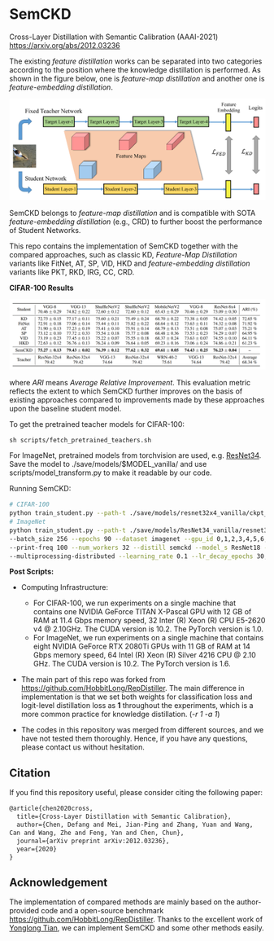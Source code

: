 # SemCKD

Cross-Layer Distillation with Semantic Calibration (AAAI-2021) https://arxiv.org/abs/2012.03236

The existing *feature distillation* works can be separated into two categories according to the position where the knowledge distillation is performed. As shown in the figure below, one is *feature-map distillation* and another one is *feature-embedding distillation*.

![FD](./images/FD.png)

SemCKD belongs to *feature-map distillation* and is compatible with SOTA *feature-embedding distillation* (e.g., CRD) to further boost the performance of Student Networks.

This repo contains the implementation of SemCKD together with the compared approaches, such as classic KD, *Feature-Map Distillation* variants like FitNet, AT, SP, VID, HKD and *feature-embedding distillation* variants like PKT, RKD, IRG, CC, CRD.

**CIFAR-100 Results**

![result](./images/result.png)

where *ARI* means *Average Relative Improvement*. This evaluation metric reflects the extent to which SemCKD further improves on the basis of existing approaches compared to improvements made by these approaches upon the baseline student model. 

To get the pretrained teacher models for CIFAR-100:

```
sh scripts/fetch_pretrained_teachers.sh
```

For ImageNet, pretrained models from torchvision are used, e.g. [ResNet34](https://download.pytorch.org/models/resnet34-333f7ec4.pth). Save the model to ./save/models/$MODEL_vanilla/ and use scripts/model_transform.py to make it readable by our code.

Running SemCKD:

```bash
# CIFAR-100
python train_student.py --path-t ./save/models/resnet32x4_vanilla/ckpt_epoch_240.pth --distill semckd --model_s resnet8x4 -r 1 -a 1 -b 400 --trial 0
# ImageNet
python train_student.py --path-t ./save/models/ResNet34_vanilla/resnet34_transformed.pth \
--batch_size 256 --epochs 90 --dataset imagenet --gpu_id 0,1,2,3,4,5,6,7 --dist-url tcp://127.0.0.1:23333 \
--print-freq 100 --num_workers 32 --distill semckd --model_s ResNet18 -r 1 -a 1 -b 50 --trial 0 \
--multiprocessing-distributed --learning_rate 0.1 --lr_decay_epochs 30,60 --weight_decay 1e-4 --dali gpu
```

**Post Scripts:** 

- Computing Infrastructure:
  - For CIFAR-100,  we run experiments on a single machine that contains one NVIDIA GeForce TITAN X-Pascal GPU with 12 GB of RAM at 11.4 Gbps memory speed, 32 Inter (R) Xeon (R) CPU E5-2620 v4 @ 2.10GHz. The CUDA version is 10.2. The PyTorch version is 1.0.
  - For ImageNet, we run experiments on a single machine that contains eight NVIDIA GeForce RTX 2080Ti GPUs with 11 GB of RAM at 14 Gbps memory speed, 64 Intel (R) Xeon (R) Silver 4216 CPU @ 2.10 GHz. The CUDA version is 10.2. The PyTorch version is 1.6.

- The main part of this repo was forked from https://github.com/HobbitLong/RepDistiller. The main difference in implementation is that we set both weights for classification loss and logit-level distillation loss as **1** throughout the experiments, which is a more common practice for knowledge distillation. (*-r 1 -a 1*) 

- The codes in this repository was merged from different sources, and we have not tested them thoroughly. Hence, if you have any questions, please contact us without hesitation.

## Citation
If you find this repository useful, please consider citing the following paper:
```
@article{chen2020cross,
  title={Cross-Layer Distillation with Semantic Calibration},
  author={Chen, Defang and Mei, Jian-Ping and Zhang, Yuan and Wang, Can and Wang, Zhe and Feng, Yan and Chen, Chun},
  journal={arXiv preprint arXiv:2012.03236},
  year={2020}
}
```

## Acknowledgement

The implementation of compared methods are mainly based on the author-provided code and a open-source benchmark https://github.com/HobbitLong/RepDistiller. Thanks to the excellent work of [Yonglong Tian](https://github.com/HobbitLong), we can implement SemCKD and some other methods easily.
